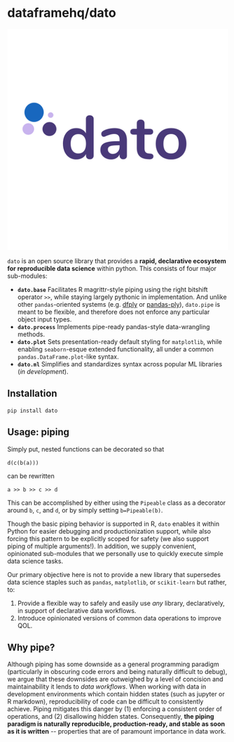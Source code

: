 # dataframehq/dato



![](https://github.com/dataframehq/dato/blob/master/docs/_static/img/dato.png?raw=true)

`dato` is an open source library that provides a **rapid, declarative ecosystem for reproducible data science** within python. This consists of four major sub-modules:

* **`dato.base`** Facilitates R magrittr-style piping using the right bitshift operator `>>`, while staying largely pythonic in implementation. And unlike other `pandas`-oriented systems \(e.g. [dfply](https://github.com/kieferk/dfply) or [pandas-ply](https://github.com/coursera/pandas-ply)\), `dato.pipe` is meant to be flexible, and therefore does not enforce any particular object input types.
* **`dato.process`** Implements pipe-ready pandas-style data-wrangling methods.
* **`dato.plot`**  Sets presentation-ready default styling for `matplotlib`, while enabling `seaborn`-esque extended functionality, all under a common `pandas.DataFrame.plot`-like syntax.
* **`dato.ml`** Simplifies and standardizes syntax across popular ML libraries \(_in development_\).

## Installation

```text
pip install dato
```

## Usage: **piping**

Simply put, nested functions can be decorated so that

```text
d(c(b(a)))
```

can be rewritten

```text
a >> b >> c >> d
```

This can be accomplished by either using the `Pipeable` class as a decorator around `b`, `c`, and `d`, or by simply setting `b=Pipeable(b)`.

Though the basic piping behavior is supported in R, `dato` enables it within Python for easier debugging and productionization support, while also forcing this pattern to be explicitly scoped for safety \(we also support piping of multiple arguments!\). In addition, we supply convenient, opinionated sub-modules that we personally use to quickly execute simple data science tasks.

Our primary objective here is not to provide a new library that supersedes data science staples such as `pandas`, `matplotlib`, or `scikit-learn` but rather, to:

1. Provide a flexible way to safely and easily use _any_ library, declaratively, in support of declarative data workflows.
2. Introduce opinionated versions of common data operations to improve QOL.

## Why pipe?

Although piping has some downside as a general programming paradigm \(particularly in obscuring code errors and being naturally difficult to debug\), we argue that these downsides are outweighed by a level of concision and maintainability it lends to _data workflows_. When working with data in development environments which contain hidden states \(such as jupyter or R markdown\), reproducibility of code can be difficult to consistently achieve. Piping mitigates this danger by \(1\) enforcing a consistent order of operations, and \(2\) disallowing hidden states. Consequently, **the piping paradigm is naturally reproducible, production-ready, and stable as soon as it is written** -- properties that are of paramount importance in data work.


